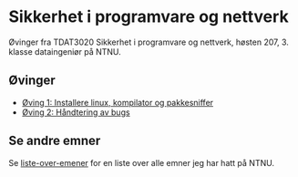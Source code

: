 # Sikkerhet i programvare og nettverk
Øvinger fra TDAT3020 Sikkerhet i programvare og nettverk, høsten 207, 3. klasse dataingeniør på NTNU.

## Øvinger
- [Øving 1: Installere linux, kompilator og pakkesniffer](Øving%201)
- [Øving 2: Håndtering av bugs](Øving%202)

## Se andre emner
Se [liste-over-emener](https://github.com/Knutakir/liste-over-emner) for en liste over alle emner jeg har hatt på NTNU.

